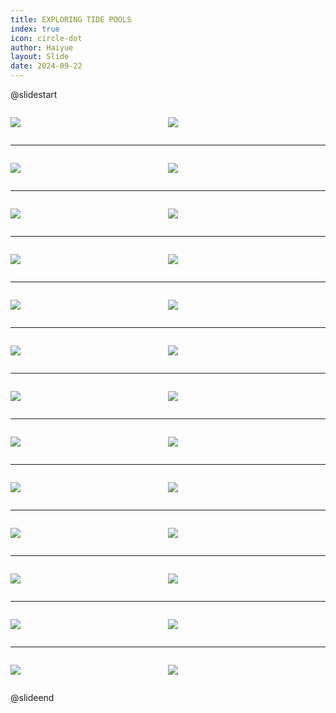 ```yaml
---
title: EXPLORING TIDE POOLS
index: true
icon: circle-dot
author: Haiyue
layout: Slide
date: 2024-09-22
---
```

 
@slidestart

<div style="display:flex">
<div style="flex:1">

![](https://raw.githubusercontent.com/yclord/reading/refs/heads/master/english/Level-R/EXPLORING%20TIDE%20POOLS/001.webp)
</div>
<div style="flex:1">

![](https://raw.githubusercontent.com/yclord/reading/refs/heads/master/english/Level-R/EXPLORING%20TIDE%20POOLS/002.webp)
</div>
</div>

---

<div style="display:flex">
<div style="flex:1">

![](https://raw.githubusercontent.com/yclord/reading/refs/heads/master/english/Level-R/EXPLORING%20TIDE%20POOLS/003.webp)
</div>
<div style="flex:1">

![](https://raw.githubusercontent.com/yclord/reading/refs/heads/master/english/Level-R/EXPLORING%20TIDE%20POOLS/004.webp)
</div>
</div>

---

<div style="display:flex">
<div style="flex:1">

![](https://raw.githubusercontent.com/yclord/reading/refs/heads/master/english/Level-R/EXPLORING%20TIDE%20POOLS/005.webp)
</div>
<div style="flex:1">

![](https://raw.githubusercontent.com/yclord/reading/refs/heads/master/english/Level-R/EXPLORING%20TIDE%20POOLS/006.webp)
</div>
</div>

---

<div style="display:flex">
<div style="flex:1">

![](https://raw.githubusercontent.com/yclord/reading/refs/heads/master/english/Level-R/EXPLORING%20TIDE%20POOLS/007.webp)
</div>
<div style="flex:1">

![](https://raw.githubusercontent.com/yclord/reading/refs/heads/master/english/Level-R/EXPLORING%20TIDE%20POOLS/008.webp)
</div>
</div>

---

<div style="display:flex">
<div style="flex:1">

![](https://raw.githubusercontent.com/yclord/reading/refs/heads/master/english/Level-R/EXPLORING%20TIDE%20POOLS/009.webp)
</div>
<div style="flex:1">

![](https://raw.githubusercontent.com/yclord/reading/refs/heads/master/english/Level-R/EXPLORING%20TIDE%20POOLS/010.webp)
</div>
</div>

---

<div style="display:flex">
<div style="flex:1">

![](https://raw.githubusercontent.com/yclord/reading/refs/heads/master/english/Level-R/EXPLORING%20TIDE%20POOLS/011.webp)
</div>
<div style="flex:1">

![](https://raw.githubusercontent.com/yclord/reading/refs/heads/master/english/Level-R/EXPLORING%20TIDE%20POOLS/012.webp)
</div>
</div>

---

<div style="display:flex">
<div style="flex:1">

![](https://raw.githubusercontent.com/yclord/reading/refs/heads/master/english/Level-R/EXPLORING%20TIDE%20POOLS/013.webp)
</div>
<div style="flex:1">

![](https://raw.githubusercontent.com/yclord/reading/refs/heads/master/english/Level-R/EXPLORING%20TIDE%20POOLS/014.webp)
</div>
</div>

---

<div style="display:flex">
<div style="flex:1">

![](https://raw.githubusercontent.com/yclord/reading/refs/heads/master/english/Level-R/EXPLORING%20TIDE%20POOLS/015.webp)
</div>
<div style="flex:1">

![](https://raw.githubusercontent.com/yclord/reading/refs/heads/master/english/Level-R/EXPLORING%20TIDE%20POOLS/016.webp)
</div>
</div>

---

<div style="display:flex">
<div style="flex:1">

![](https://raw.githubusercontent.com/yclord/reading/refs/heads/master/english/Level-R/EXPLORING%20TIDE%20POOLS/017.webp)
</div>
<div style="flex:1">

![](https://raw.githubusercontent.com/yclord/reading/refs/heads/master/english/Level-R/EXPLORING%20TIDE%20POOLS/018.webp)
</div>
</div>

---

<div style="display:flex">
<div style="flex:1">

![](https://raw.githubusercontent.com/yclord/reading/refs/heads/master/english/Level-R/EXPLORING%20TIDE%20POOLS/019.webp)
</div>
<div style="flex:1">

![](https://raw.githubusercontent.com/yclord/reading/refs/heads/master/english/Level-R/EXPLORING%20TIDE%20POOLS/020.webp)
</div>
</div>

---

<div style="display:flex">
<div style="flex:1">

![](https://raw.githubusercontent.com/yclord/reading/refs/heads/master/english/Level-R/EXPLORING%20TIDE%20POOLS/021.webp)
</div>
<div style="flex:1">

![](https://raw.githubusercontent.com/yclord/reading/refs/heads/master/english/Level-R/EXPLORING%20TIDE%20POOLS/022.webp)
</div>
</div>

---

<div style="display:flex">
<div style="flex:1">

![](https://raw.githubusercontent.com/yclord/reading/refs/heads/master/english/Level-R/EXPLORING%20TIDE%20POOLS/023.webp)
</div>
<div style="flex:1">

![](https://raw.githubusercontent.com/yclord/reading/refs/heads/master/english/Level-R/EXPLORING%20TIDE%20POOLS/024.webp)
</div>
</div>

---

<div style="display:flex">
<div style="flex:1">

![](https://raw.githubusercontent.com/yclord/reading/refs/heads/master/english/Level-R/EXPLORING%20TIDE%20POOLS/025.webp)
</div>
<div style="flex:1">

![](https://raw.githubusercontent.com/yclord/reading/refs/heads/master/english/Level-R/EXPLORING%20TIDE%20POOLS/026.webp)
</div>
</div>

@slideend